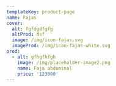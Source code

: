 ```yaml
---
templateKey: product-page
name: Fajas
cover:
  alt: fgfdgdfgfg
  altProd: dsf
  image: /img/icon-fajas.svg
  imageProd: /img/icon-fajas-white.svg
prod:
  - alt: gfhgfhfgh
    image: /img/placeholder-image2.png
    name: Faja abdominal
    price: '123000'
---
```



